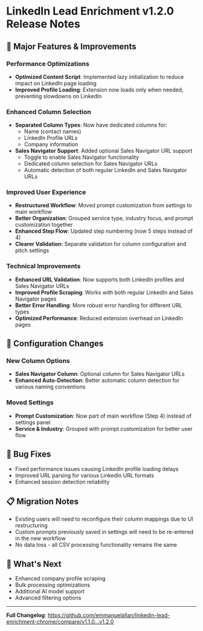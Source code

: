 # LinkedIn Lead Enrichment v1.2.0 Release Notes

## 🚀 Major Features & Improvements

### Performance Optimizations
- **Optimized Content Script**: Implemented lazy initialization to reduce impact on LinkedIn page loading
- **Improved Profile Loading**: Extension now loads only when needed, preventing slowdowns on LinkedIn

### Enhanced Column Selection
- **Separated Column Types**: Now have dedicated columns for:
  - Name (contact names)
  - LinkedIn Profile URLs
  - Company information
- **Sales Navigator Support**: Added optional Sales Navigator URL support
  - Toggle to enable Sales Navigator functionality
  - Dedicated column selection for Sales Navigator URLs
  - Automatic detection of both regular LinkedIn and Sales Navigator URLs

### Improved User Experience
- **Restructured Workflow**: Moved prompt customization from settings to main workflow
- **Better Organization**: Grouped service type, industry focus, and prompt customization together
- **Enhanced Step Flow**: Updated step numbering (now 5 steps instead of 4)
- **Clearer Validation**: Separate validation for column configuration and pitch settings

### Technical Improvements
- **Enhanced URL Validation**: Now supports both LinkedIn profiles and Sales Navigator URLs
- **Improved Profile Scraping**: Works with both regular LinkedIn and Sales Navigator pages
- **Better Error Handling**: More robust error handling for different URL types
- **Optimized Performance**: Reduced extension overhead on LinkedIn pages

## 🔧 Configuration Changes

### New Column Options
- **Sales Navigator Column**: Optional column for Sales Navigator URLs
- **Enhanced Auto-Detection**: Better automatic column detection for various naming conventions

### Moved Settings
- **Prompt Customization**: Now part of main workflow (Step 4) instead of settings panel
- **Service & Industry**: Grouped with prompt customization for better user flow

## 🐛 Bug Fixes
- Fixed performance issues causing LinkedIn profile loading delays
- Improved URL parsing for various LinkedIn URL formats
- Enhanced session detection reliability

## 📋 Migration Notes
- Existing users will need to reconfigure their column mappings due to UI restructuring
- Custom prompts previously saved in settings will need to be re-entered in the new workflow
- No data loss - all CSV processing functionality remains the same

## 🎯 What's Next
- Enhanced company profile scraping
- Bulk processing optimizations
- Additional AI model support
- Advanced filtering options

---

**Full Changelog**: https://github.com/emmanuelallan/linkedin-lead-enrichment-chrome/compare/v1.1.0...v1.2.0